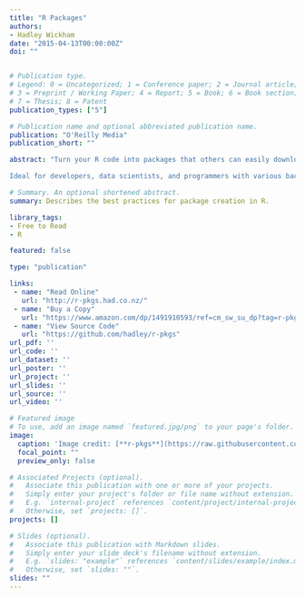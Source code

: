 ```yaml
---
title: "R Packages"
authors:
- Hadley Wickham
date: "2015-04-13T00:00:00Z"
doi: ""


# Publication type.
# Legend: 0 = Uncategorized; 1 = Conference paper; 2 = Journal article;
# 3 = Preprint / Working Paper; 4 = Report; 5 = Book; 6 = Book section;
# 7 = Thesis; 8 = Patent
publication_types: ["5"]

# Publication name and optional abbreviated publication name.
publication: "O'Reilly Media"
publication_short: ""

abstract: "Turn your R code into packages that others can easily download and use. This practical book shows you how to bundle reusable R functions, sample data, and documentation together by applying author Hadley Wickham’s package development philosophy. In the process, you’ll work with devtools, roxygen, and testthat, a set of R packages that automate common development tasks. Devtools encapsulates best practices that Hadley has learned from years of working with this programming language.\n

Ideal for developers, data scientists, and programmers with various backgrounds, this book starts you with the basics and shows you how to improve your package writing over time. You’ll learn to focus on what you want your package to do, rather than think about package structure."

# Summary. An optional shortened abstract.
summary: Describes the best practices for package creation in R.

library_tags:
- Free to Read
- R

featured: false

type: "publication"

links:
 - name: "Read Online"
   url: "http://r-pkgs.had.co.nz/"
 - name: "Buy a Copy"
   url: "https://www.amazon.com/dp/1491910593/ref=cm_sw_su_dp?tag=r-pkgs-20"
 - name: "View Source Code"
   url: "https://github.com/hadley/r-pkgs"
url_pdf: ''
url_code: ''
url_dataset: ''
url_poster: ''
url_project: ''
url_slides: ''
url_source: ''
url_video: ''

# Featured image
# To use, add an image named `featured.jpg/png` to your page's folder.
image:
  caption: 'Image credit: [**r-pkgs**](https://raw.githubusercontent.com/hadley/r-pkgs/master/images/cover.png)'
  focal_point: ""
  preview_only: false

# Associated Projects (optional).
#   Associate this publication with one or more of your projects.
#   Simply enter your project's folder or file name without extension.
#   E.g. `internal-project` references `content/project/internal-project/index.md`.
#   Otherwise, set `projects: []`.
projects: []

# Slides (optional).
#   Associate this publication with Markdown slides.
#   Simply enter your slide deck's filename without extension.
#   E.g. `slides: "example"` references `content/slides/example/index.md`.
#   Otherwise, set `slides: ""`.
slides: ""
---
```


